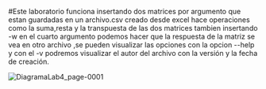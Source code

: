 #Este laboratorio funciona insertando dos matrices por argumento que estan guardadas en 
un archivo.csv creado desde excel hace operaciones como la suma,resta y la transpuesta 
de las dos matrices tambien insertando -w en el cuarto argumento podemos hacer que la respuesta
de la matriz se vea en otro archivo ,se pueden visualizar las opciones con la opcion --help y 
con el -v podremos visualizar el autor del archivo con la versión y la fecha de creación.

![DiagramaLab4_page-0001](https://user-images.githubusercontent.com/62970860/94836657-d7023f00-03d8-11eb-8141-b58d6ea824a3.jpg)
